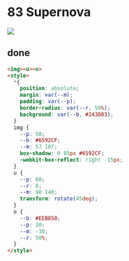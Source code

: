 # 83 Supernova

![](https://raw.githubusercontent.com/sari3l/css_battle/main/media/16781756562825/16781758831124.png)

## done

```html
<img><u><o>
<style>
  *{
    position: absolute;
    margin: var(--m);
    padding: var(--p);
    border-radius: var(--r, 50%);
    background: var(--b, #243D83);
  }
  img {
    --p: 50;
    --b: #6592CF;
    --m: 57 107;
    box-shadow: 0 85px #6592CF;
    -webkit-box-reflect: right -15px;
  }
  u {
    --p: 60;
    --r: 0;
    --m: 90 140;
    transform: rotate(45deg);
  }
  o {
    --b: #EEB850;
    --p: 30;
    --m: -30;
    --r: 50%;
  }
</style>
```